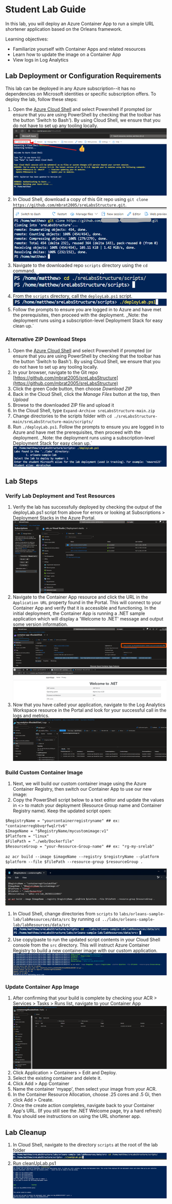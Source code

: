 # Student Lab Guide

In this lab, you will deploy an Azure Container App to run a simple URL shortener application based on the Orleans framework. 

Learning objectives:

* Familiarize yourself with Container Apps and related resources
* Learn how to update the image on a Container App
* View logs in Log Analytics

## Lab Deployment or Configuration Requirements

This lab can be deployed in any Azure subscription--it has no dependencies on Microsoft identities or specific subscription offers. To deploy the lab, follow these steps:

1. Open the [Azure Cloud Shell](https://shell.azure.com) and select Powershell if prompted (or ensure that you are using PowerShell by checking that the toolbar has the button 'Switch to Bash'). By using Cloud Shell, we ensure that you do not have to set up any tooling locally.
![Cloud Shell using PowerShell mode](./assets/cloudShellInPwshMode.png)
1. In Cloud Shell, download a copy of this Git repo using `git clone https://github.com/mbrat2005/sreLabsStructure.git`.
![Cloning Git repo](./assets/image.png)
1. Navigate to the downloaded repo `scripts` directory using the `cd` command.
![alt text](./assets/image-1.png)
1. From the `scripts` directory, call the `deployLab.ps1` script.
![alt text](./assets/image-2.png)
1. Follow the prompts to ensure you are logged in to Azure and have met the prerequisites, then proceed with the deployment. _Note: the deployment runs using a subscription-level Deployment Stack for easy clean up.`

### Alternative ZIP Download Steps

1. Open the [Azure Cloud Shell](https://shell.azure.com) and select Powershell if prompted (or ensure that you are using PowerShell by checking that the toolbar has the button 'Switch to Bash'). By using Cloud Shell, we ensure that you do not have to set up any tooling locally.
1. In your browser, navigate to the Git repo [https://github.com/mbrat2005/sreLabsStructure](https://github.com/mbrat2005/sreLabsStructure)
1. Click the green Code button, then choose _Download ZIP_
1. Back in the Cloud Shell, click the _Manage Files_ button at the top, then _Upload_
1. Browse to the downloaded ZIP file and upload it
1. In the Cloud Shell, type `Expand-Archive sreLabsStructure-main.zip`
1. Change directories to the scripts folder with `cd ./sreLabsStructure-main/sreLabsStructure-main/scripts/`
1. Run `./deployLab.ps1`. Follow the prompts to ensure you are logged in to Azure and have met the prerequisites, then proceed with the deployment. _Note: the deployment runs using a subscription-level Deployment Stack for easy clean up.`
![alt text](./assets/image-3.png)

## Lab Steps

### Verify Lab Deployment and Test Resources

1. Verify the lab has successfully deployed by checking the output of the deployLab.ps1 script from above for errors or looking at Subscriptions > Deployment Stacks in the Azure Portal.
![Subscription-level Deployment Stacks](./assets/subDeploymentStacks.png)
1. Navigate to the Container App resource and click the URL in the `Application URL` property found in the Portal. This will connect to your Container App and verify that it is accessible and functioning. In the initial deployment, the Container App is running a .NET sample application which will display a 'Welcome to .NET' message and output some version information.
![aca url](./assets/image-4.png)
![.net welcome](./assets/image-5.png)
1. Now that you have called your application, navigate to the Log Analytics Workspace resource in the Portal and look for your successful call in the logs and metrics.
![ala](./assets/image-6.png)

### Build Custom Container Image

1. Next, we will build our custom container image using the Azure Container Registry, then switch our Container App to use our new image:
1. Copy the PowerShell script below to a text editor and update the values in <> to match your deployment (Resource Group name and Container Registry name). Keep the updated script open:

```azurepowershell
$RegistryName = "yourcontainerregistryname" ## ex: "containerregbbvqrfwqlrtv6"
$ImageName = "$RegistryName/mycustomimage:v1"
$Platform = "linux"
$FilePath = "./web/Dockerfile"
$ResourceGroup = "your-Resource-Group-name" ## ex: "rg-my-srelab"

az acr build --image $imageName --registry $registryName --platform $platform --file $filePath --resource-group $resourceGroup .
```

![pasted and updated in notepad](./assets/image-7.png)
1. In Cloud Shell, change directories from `scripts` to `labs/orleans-sample-lab/labResources/data/src` by running `cd ../labs/orleans-sample-lab/labResources/data/src`
![change dirs](./assets/image-8.png)
1. Use copy/paste to run the updated script contents in your Cloud Shell console from the `src` directory. This will instruct Azure Container Registry to build a new container image with our custom application.
![pasted in cloud shell](./assets/image-9.png)

### Update Container App Image

1. After confirming that your build is complete by checking your ACR > Services > Tasks > Runs list, navigate to your Container App
![ACR Runs List](./assets/image-10.png)
1. Click Application > Containers > Edit and Deploy.
1. Select the existing container and delete it.
1. Click Add > App Container
1. Name the container 'myapp', then select your image from your ACR.
1. In the Container Resource Allocation, choose .25 cores and .5 Gi, then click Add > Create.
1. Once the create action completes, navigate back to your Container App's URL. (If you still see the .NET Welcome page, try a hard refresh)
1. You should see instructions on using the URL shortener app.

## Lab Cleanup

1. In Cloud Shell, navigate to the directory `scripts` at the root of the lab folder
![clean up scripts](./assets/image-11.png)
1. Run cleanUpLab.ps1
![run clean up](./assets/image-12.png)